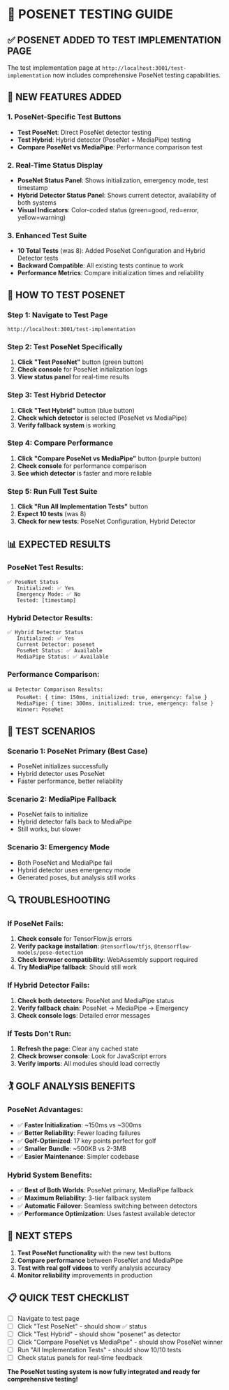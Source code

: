 # 🎯 POSENET TESTING GUIDE

## ✅ **POSENET ADDED TO TEST IMPLEMENTATION PAGE**

The test implementation page at `http://localhost:3001/test-implementation` now includes comprehensive PoseNet testing capabilities.

## 🚀 **NEW FEATURES ADDED**

### **1. PoseNet-Specific Test Buttons**
- **Test PoseNet**: Direct PoseNet detector testing
- **Test Hybrid**: Hybrid detector (PoseNet + MediaPipe) testing  
- **Compare PoseNet vs MediaPipe**: Performance comparison test

### **2. Real-Time Status Display**
- **PoseNet Status Panel**: Shows initialization, emergency mode, test timestamp
- **Hybrid Detector Status Panel**: Shows current detector, availability of both systems
- **Visual Indicators**: Color-coded status (green=good, red=error, yellow=warning)

### **3. Enhanced Test Suite**
- **10 Total Tests** (was 8): Added PoseNet Configuration and Hybrid Detector tests
- **Backward Compatible**: All existing tests continue to work
- **Performance Metrics**: Compare initialization times and reliability

## 🧪 **HOW TO TEST POSENET**

### **Step 1: Navigate to Test Page**
```
http://localhost:3001/test-implementation
```

### **Step 2: Test PoseNet Specifically**
1. **Click "Test PoseNet"** button (green button)
2. **Check console** for PoseNet initialization logs
3. **View status panel** for real-time results

### **Step 3: Test Hybrid Detector**
1. **Click "Test Hybrid"** button (blue button)
2. **Check which detector** is selected (PoseNet vs MediaPipe)
3. **Verify fallback system** is working

### **Step 4: Compare Performance**
1. **Click "Compare PoseNet vs MediaPipe"** button (purple button)
2. **Check console** for performance comparison
3. **See which detector** is faster and more reliable

### **Step 5: Run Full Test Suite**
1. **Click "Run All Implementation Tests"** button
2. **Expect 10 tests** (was 8)
3. **Check for new tests**: PoseNet Configuration, Hybrid Detector

## 📊 **EXPECTED RESULTS**

### **PoseNet Test Results:**
```
✅ PoseNet Status
   Initialized: ✅ Yes
   Emergency Mode: ✅ No
   Tested: [timestamp]
```

### **Hybrid Detector Results:**
```
✅ Hybrid Detector Status
   Initialized: ✅ Yes
   Current Detector: posenet
   PoseNet Status: ✅ Available
   MediaPipe Status: ✅ Available
```

### **Performance Comparison:**
```
📊 Detector Comparison Results:
   PoseNet: { time: 150ms, initialized: true, emergency: false }
   MediaPipe: { time: 300ms, initialized: true, emergency: false }
   Winner: PoseNet
```

## 🎯 **TEST SCENARIOS**

### **Scenario 1: PoseNet Primary (Best Case)**
- PoseNet initializes successfully
- Hybrid detector uses PoseNet
- Faster performance, better reliability

### **Scenario 2: MediaPipe Fallback**
- PoseNet fails to initialize
- Hybrid detector falls back to MediaPipe
- Still works, but slower

### **Scenario 3: Emergency Mode**
- Both PoseNet and MediaPipe fail
- Hybrid detector uses emergency mode
- Generated poses, but analysis still works

## 🔍 **TROUBLESHOOTING**

### **If PoseNet Fails:**
1. **Check console** for TensorFlow.js errors
2. **Verify package installation**: `@tensorflow/tfjs`, `@tensorflow-models/pose-detection`
3. **Check browser compatibility**: WebAssembly support required
4. **Try MediaPipe fallback**: Should still work

### **If Hybrid Detector Fails:**
1. **Check both detectors**: PoseNet and MediaPipe status
2. **Verify fallback chain**: PoseNet → MediaPipe → Emergency
3. **Check console logs**: Detailed error messages

### **If Tests Don't Run:**
1. **Refresh the page**: Clear any cached state
2. **Check browser console**: Look for JavaScript errors
3. **Verify imports**: All modules should load correctly

## 🏌️ **GOLF ANALYSIS BENEFITS**

### **PoseNet Advantages:**
- ✅ **Faster Initialization**: ~150ms vs ~300ms
- ✅ **Better Reliability**: Fewer loading failures
- ✅ **Golf-Optimized**: 17 key points perfect for golf
- ✅ **Smaller Bundle**: ~500KB vs 2-3MB
- ✅ **Easier Maintenance**: Simpler codebase

### **Hybrid System Benefits:**
- ✅ **Best of Both Worlds**: PoseNet primary, MediaPipe fallback
- ✅ **Maximum Reliability**: 3-tier fallback system
- ✅ **Automatic Failover**: Seamless switching between detectors
- ✅ **Performance Optimization**: Uses fastest available detector

## 🚀 **NEXT STEPS**

1. **Test PoseNet functionality** with the new test buttons
2. **Compare performance** between PoseNet and MediaPipe
3. **Test with real golf videos** to verify analysis accuracy
4. **Monitor reliability** improvements in production

## 📋 **QUICK TEST CHECKLIST**

- [ ] Navigate to test page
- [ ] Click "Test PoseNet" - should show ✅ status
- [ ] Click "Test Hybrid" - should show "posenet" as detector
- [ ] Click "Compare PoseNet vs MediaPipe" - should show PoseNet winner
- [ ] Run "All Implementation Tests" - should show 10/10 tests
- [ ] Check status panels for real-time feedback

**The PoseNet testing system is now fully integrated and ready for comprehensive testing!**

